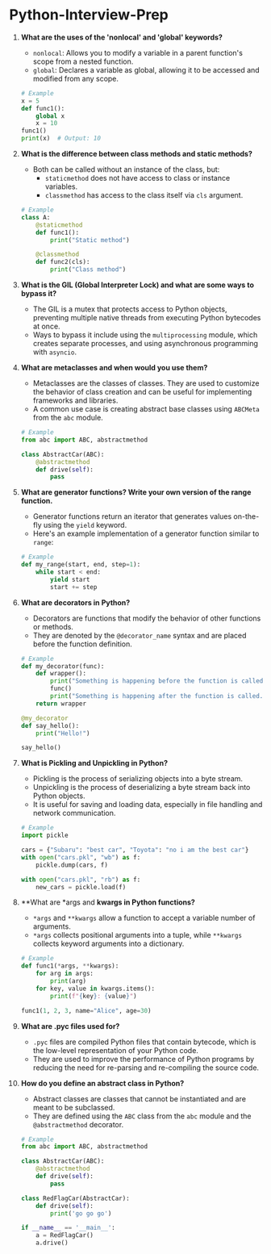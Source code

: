 # Python-Interview-Prep

1. **What are the uses of the 'nonlocal' and 'global' keywords?**
   - `nonlocal`: Allows you to modify a variable in a parent function's scope from a nested function.
   - `global`: Declares a variable as global, allowing it to be accessed and modified from any scope.

   ```python
   # Example
   x = 5
   def func1():
       global x
       x = 10
   func1()
   print(x)  # Output: 10
   ```

2. **What is the difference between class methods and static methods?**
   - Both can be called without an instance of the class, but:
     - `staticmethod` does not have access to class or instance variables.
     - `classmethod` has access to the class itself via `cls` argument.

   ```python
   # Example
   class A:
       @staticmethod
       def func1():
           print("Static method")

       @classmethod
       def func2(cls):
           print("Class method")
   ```

3. **What is the GIL (Global Interpreter Lock) and what are some ways to bypass it?**
   - The GIL is a mutex that protects access to Python objects, preventing multiple native threads from executing Python bytecodes at once.
   - Ways to bypass it include using the `multiprocessing` module, which creates separate processes, and using asynchronous programming with `asyncio`.

4. **What are metaclasses and when would you use them?**
   - Metaclasses are the classes of classes. They are used to customize the behavior of class creation and can be useful for implementing frameworks and libraries.
   - A common use case is creating abstract base classes using `ABCMeta` from the `abc` module.

   ```python
   # Example
   from abc import ABC, abstractmethod

   class AbstractCar(ABC):
       @abstractmethod
       def drive(self):
           pass
   ```

5. **What are generator functions? Write your own version of the range function.**
   - Generator functions return an iterator that generates values on-the-fly using the `yield` keyword.
   - Here's an example implementation of a generator function similar to `range`:

   ```python
   # Example
   def my_range(start, end, step=1):
       while start < end:
           yield start
           start += step
   ```

6. **What are decorators in Python?**
   - Decorators are functions that modify the behavior of other functions or methods.
   - They are denoted by the `@decorator_name` syntax and are placed before the function definition.

   ```python
   # Example
   def my_decorator(func):
       def wrapper():
           print("Something is happening before the function is called.")
           func()
           print("Something is happening after the function is called.")
       return wrapper

   @my_decorator
   def say_hello():
       print("Hello!")

   say_hello()
   ```

7. **What is Pickling and Unpickling in Python?**
   - Pickling is the process of serializing objects into a byte stream.
   - Unpickling is the process of deserializing a byte stream back into Python objects.
   - It is useful for saving and loading data, especially in file handling and network communication.

   ```python
   # Example
   import pickle

   cars = {"Subaru": "best car", "Toyota": "no i am the best car"}
   with open("cars.pkl", "wb") as f:
       pickle.dump(cars, f)

   with open("cars.pkl", "rb") as f:
       new_cars = pickle.load(f)
   ```

8. **What are *args and **kwargs in Python functions?**
   - `*args` and `**kwargs` allow a function to accept a variable number of arguments.
   - `*args` collects positional arguments into a tuple, while `**kwargs` collects keyword arguments into a dictionary.

   ```python
   # Example
   def func1(*args, **kwargs):
       for arg in args:
           print(arg)
       for key, value in kwargs.items():
           print(f"{key}: {value}")

   func1(1, 2, 3, name="Alice", age=30)
   ```

9. **What are .pyc files used for?**
   - `.pyc` files are compiled Python files that contain bytecode, which is the low-level representation of your Python code.
   - They are used to improve the performance of Python programs by reducing the need for re-parsing and re-compiling the source code.

10. **How do you define an abstract class in Python?**
    - Abstract classes are classes that cannot be instantiated and are meant to be subclassed.
    - They are defined using the `ABC` class from the `abc` module and the `@abstractmethod` decorator.

    ```python
    # Example
    from abc import ABC, abstractmethod

    class AbstractCar(ABC):
        @abstractmethod
        def drive(self):
            pass

    class RedFlagCar(AbstractCar):
        def drive(self):
            print('go go go')

    if __name__ == '__main__':
        a = RedFlagCar()
        a.drive()
    ```
